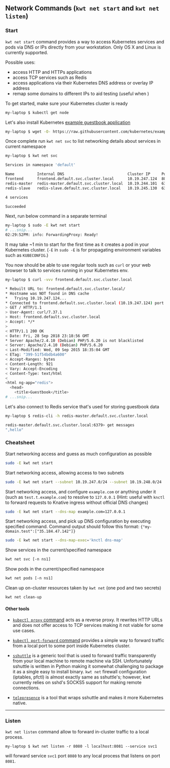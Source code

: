 ## Network Commands (`kwt net start` and `kwt net listen`)

### Start

`kwt net start` command provides a way to access Kubernetes services and pods via DNS or IPs directly from your workstation. Only OS X and Linux is currently supported. 

Possible uses:

- access HTTP and HTTPs applications
- access TCP services such as Redis
- access applications via their Kubernetes DNS address or overlay IP address
- remap some domains to different IPs to aid testing (useful when )

To get started, make sure your Kubernetes cluster is ready

```bash
my-laptop $ kubectl get node
```

Let's also install Kubernetes [example guestbook application](https://github.com/kubernetes/examples/tree/master/guestbook)

```bash
my-laptop $ wget -O- https://raw.githubusercontent.com/kubernetes/examples/3a2f276a561d877e0f93986829568eeea98d2327/guestbook/all-in-one/guestbook-all-in-one.yaml | kubectl apply -f -
```

Once complete run `kwt net svc` to list networking details about services in current namespace

```bash
my-laptop $ kwt net svc

Services in namespace 'default'

Name          Internal DNS                            Cluster IP     Ports
frontend      frontend.default.svc.cluster.local      10.19.247.124  80/tcp
redis-master  redis-master.default.svc.cluster.local  10.19.244.101  6379/tcp
redis-slave   redis-slave.default.svc.cluster.local   10.19.245.130  6379/tcp

4 services

Succeeded
```

Next, run below command in a separate terminal

```bash
my-laptop $ sudo -E kwt net start
# ...snip...
02:29:52PM: info: ForwardingProxy: Ready!
```

It may take ~1 min to start for the first time as it creates a pod in your Kubernetes cluster. (`-E` in `sudo -E` is for propagating environment variables such as `KUBECONFIG`.)

You now should be able to use regular tools such as `curl` or your web browser to talk to services running in your Kubernetes env.

```bash
my-laptop $ curl -vvv frontend.default.svc.cluster.local

* Rebuilt URL to: frontend.default.svc.cluster.local/
* Hostname was NOT found in DNS cache
*   Trying 10.19.247.124...
* Connected to frontend.default.svc.cluster.local (10.19.247.124) port 80 (#0)
> GET / HTTP/1.1
> User-Agent: curl/7.37.1
> Host: frontend.default.svc.cluster.local
> Accept: */*
>
< HTTP/1.1 200 OK
< Date: Fri, 28 Sep 2018 23:18:56 GMT
* Server Apache/2.4.10 (Debian) PHP/5.6.20 is not blacklisted
< Server: Apache/2.4.10 (Debian) PHP/5.6.20
< Last-Modified: Wed, 09 Sep 2015 18:35:04 GMT
< ETag: "399-51f54bdb4a600"
< Accept-Ranges: bytes
< Content-Length: 921
< Vary: Accept-Encoding
< Content-Type: text/html
<
<html ng-app="redis">
  <head>
    <title>Guestbook</title>
# ...snip...
```

Let's also connect to Redis service that's used for storing guestbook data

```bash
my-laptop $ redis-cli -h redis-master.default.svc.cluster.local

redis-master.default.svc.cluster.local:6379> get messages
",hello"
```

### Cheatsheet

Start networking access and guess as much configuration as possible

```bash
sudo -E kwt net start
```

Start networking access, allowing access to two subnets

```bash
sudo -E kwt net start --subnet 10.19.247.0/24 --subnet 10.19.248.0/24
```

Start networking access, and configure `example.com` or anything under it (such as `test.t.example.com`) to resolve to `127.0.0.1` (Hint: useful with `knctl` to forward requests to Knative ingress without official DNS changes)

```bash
sudo -E kwt net start --dns-map example.com=127.0.0.1
```

Start networking access, and pick up DNS configuration by executing specified command. Command output should follow this format: `{"my-domain.test":["35.184.47.142"]}`

```bash
sudo -E kwt net start --dns-map-exec='knctl dns-map'
```

Show services in the current/specified namespace

```bash
kwt net svc [-n ns1]
```

Show pods in the current/specified namespace

```bash
kwt net pods [-n ns1]
```

Clean up on-cluster resources taken by `kwt net` (one pod and two secrets)

```bash
kwt net clean-up
```

#### Other tools

- [`kubectl proxy` command](https://kubernetes.io/docs/tasks/access-application-cluster/access-cluster/) acts as a reverse proxy. It rewrites HTTP URLs and does not offer access to TCP services making it not viable for some use cases.

- [`kubectl port-forward` command](https://kubernetes.io/docs/tasks/access-application-cluster/port-forward-access-application-cluster/) provides a simple way to forward traffic from a local port to some port inside Kubernetes cluster.

- [`sshuttle`](https://github.com/sshuttle/sshuttle) is a generic tool that is used to forward traffic transparently from your local machine to remote machine via SSH. Unfortunately sshuttle is written in Python making it somewhat challenging to package it as a single easy to install binary. `kwt net` firewall configuration (iptables, pfctl) is almost exactly same as sshuttle's; however, kwt currently relies on sshd's SOCKS5 support for making remote connections.

- [`telepresence`](https://github.com/telepresenceio/telepresence/) is a tool that wraps sshuttle and makes it more Kubernetes native.

---

### Listen

`kwt net listen` command allow to forward in-cluster traffic to a local process.

```
my-laptop $ kwt net listen -r 8080 -l localhost:8081 --service svc1
```

will forward service `svc1` port `8080` to any local process that listens on port `8081`.
